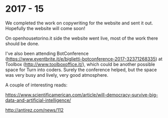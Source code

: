 # 2017 - 15

We completed the work on copywriting for the website and sent it out. Hopefully the website will come soon!

On openhousetorino.it side the website went live, most of the work there should be done.

I've also been attending BotConference (https://www.eventbrite.it/e/biglietti-botconference-2017-32371268335) at Toolbox (http://www.toolboxoffice.it/), which could be another possible space for Turn into coders. Surely the conference helped, but the space was very busy and lively, very good atmosphere.

A couple of interesting reads:

https://www.scientificamerican.com/article/will-democracy-survive-big-data-and-artificial-intelligence/

http://antirez.com/news/112
